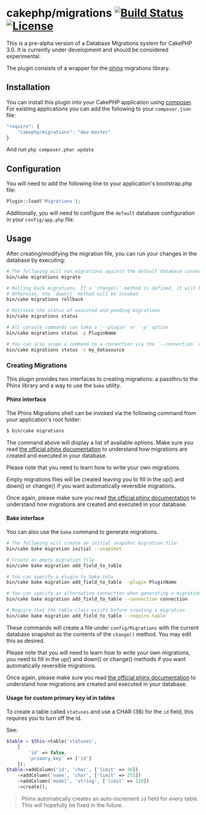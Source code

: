 # cakephp/migrations [![Build Status](https://travis-ci.org/cakephp/migrations.svg?branch=master)](https://travis-ci.org/cakephp/migrations) [![License](https://poser.pugx.org/cakephp/migrations/license.svg)](https://packagist.org/packages/cakephp/migrations)

This is a pre-alpha version of a Database Migrations system for CakePHP 3.0. It is currently under development and should be considered experimental.

The plugin consists of a wrapper for the [phinx](http://phinx.org) migrations library.

## Installation

You can install this plugin into your CakePHP application using
[composer](http://getcomposer.org). For existing applications you can add the
following to your `composer.json` file:

```javascript
"require": {
	"cakephp/migrations": "dev-master"
}
```

And run `php composer.phar update`

## Configuration

You will need to add the following line to your application's bootstrap.php file:

```php
Plugin::load('Migrations');
```

Additionally, you will need to configure the `default` database configuration in your `config/app.php` file.

## Usage

After creating/modifying the migration file, you can run your changes in the database by executing:

```bash
# The following will run migrations against the default database connection
bin/cake migrations migrate

# Rolling back migrations. If a `change()` method is defined, it will be reversed.
# Otherwise, the `down()` method will be invoked
bin/cake migrations rollback

# Retrieve the status of executed and pending migrations
bin/cake migrations status

# All console commands can take a `--plugin` or `-p` option
bin/cake migrations status -p PluginName

# You can also scope a command to a connection via the `--connection` or `-c` option
bin/cake migrations status -c my_datasource
```

### Creating Migrations

This plugin provides two interfaces to creating migrations: a passthru to the Phinx library and a way to use the `bake` utility.

#### Phinx interface

The Phinx Migrations shell can be invoked via the following command from your application's root folder:

```bash
$ bin/cake migrations
```

The command above will display a list of available options. Make sure you read [the official phinx documentation](http://docs.phinx.org/en/latest/migrations.html) to understand how migrations are created and executed in your database.

Please note that you need to learn how to write your own migrations.

Empty migrations files will be created leaving you to fill in the up() and down() or change() if you want automatically reversible migrations.

Once again, please make sure you read [the official phinx documentation](http://docs.phinx.org/en/latest/migrations.html) to understand how migrations are created and executed in your database.


#### Bake interface

You can also use the `bake` command to generate migrations.

```bash
# The following will create an initial snapshot migration file:
bin/cake bake migration initial --snapshot

# Create an empty migration file
bin/cake bake migration add_field_to_table

# You can specify a plugin to bake into
bin/cake bake migration add_field_to_table --plugin PluginName

# You can specify an alternative connection when generating a migration.
bin/cake bake migration add_field_to_table --connection connection

# Require that the table class exists before creating a migration
bin/cake bake migration add_field_to_table --require-table
```

These commands will create a file under `config/Migrations` with the current database snapshot as the contents of the `change()` method. You may edit this as desired.

Please note that you will need to learn how to write your own migrations, you need to fill in the up() and down() or change() methods if you want automatically reversible migrations.

Once again, please make sure you read [the official phinx documentation](http://docs.phinx.org/en/latest/migrations.html) to understand how migrations are created and executed in your database.

#### Usage for custom primary key id in tables

To create a table called `statuses` and use a CHAR (36) for the `id` field, this requires you to turn off the id.

See:

```php
$table = $this->table('statuses',
    [
        'id' => false,
        'primary_key' => ['id']
    ]);
$table->addColumn('id', 'char', ['limit' => 36])
    ->addColumn('name', 'char', ['limit' => 255])
    ->addColumn('model', 'string', ['limit' => 128])
    ->create();
```

> Phinx automatically creates an auto-increment `id` field for *every* table. This will hopefully be fixed in the future.
